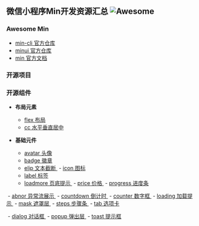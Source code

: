 ## 微信小程序Min开发资源汇总 ![Awesome](https://cdn.rawgit.com/sindresorhus/awesome/d7305f38d29fed78fa85652e3a63e154dd8e8829/media/badge.svg)

### Awesome Min

- [ min-cli 官方仓库 ](https://github.com/meili/min-cli)
- [ minui 官方仓库 ](https://github.com/meili/minui)
- [ min 官方文档 ](https://meili.github.io/min/index.html)

### 开源项目

### 开源组件

- **布局元素**
  - [ flex 布局 ](https://github.com/meili/minui/tree/master/packages/wxc-flex)
  - [ cc 水平垂直居中 ](https://github.com/meili/minui/tree/master/packages/wxc-cc)

- **基础元件**
  - [ avatar 头像 ](https://github.com/meili/minui/tree/master/packages/wxc-avatar)
  - [ badge 徽章 ](https://github.com/meili/minui/tree/master/packages/wxc-badge)
  - [ elip 文本截断 ](https://github.com/meili/minui/tree/master/packages/wxc-elip)
  - [ icon 图标 ](https://github.com/meili/minui/tree/master/packages/wxc-icon)
  - [ label 标签 ](https://github.com/meili/minui/tree/master/packages/wxc-label)
  - [ loadmore 页底提示 ](https://github.com/meili/minui/tree/master/packages/wxc-loadmore)
  - [ price 价格 ](https://github.com/meili/minui/tree/master/packages/wxc-price)
  - [ progress 进度条 ](https://github.com/meili/minui/tree/master/packages/wxc-progress)
  
  - [ abnor 异常流展示 ](https://github.com/meili/minui/tree/master/packages/wxc-abnor)
  - [ countdown 倒计时 ](https://github.com/meili/minui/tree/master/packages/wxc-countdown)
  - [ counter 数字框 ](https://github.com/meili/minui/tree/master/packages/wxc-counter)
  - [ loading 加载提示 ](https://github.com/meili/minui/tree/master/packages/wxc-loading)
  - [ mask 遮罩层 ](https://github.com/meili/minui/tree/master/packages/wxc-mask)
  - [ steps 步骤条 ](https://github.com/meili/minui/tree/master/packages/wxc-steps)
  - [ tab 选项卡 ](https://github.com/meili/minui/tree/master/packages/wxc-tab)
  
  - [ dialog 对话框 ](https://github.com/meili/minui/tree/master/packages/wxc-dialog)
  - [ popup 弹出层 ](https://github.com/meili/minui/tree/master/packages/wxc-popup)
  - [ toast 提示框 ](https://github.com/meili/minui/tree/master/packages/wxc-toast)
